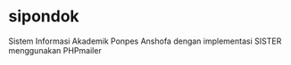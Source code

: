 # sipondok
Sistem Informasi  Akademik Ponpes Anshofa dengan implementasi SISTER menggunakan PHPmailer
